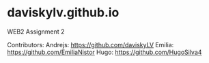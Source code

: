 # daviskylv.github.io
WEB2 Assignment 2


Contributors:
Andrejs: https://github.com/daviskyLV
Emilia: https://github.com/EmiliaNistor
Hugo: https://github.com/HugoSilva4